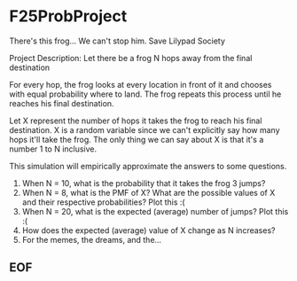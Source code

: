 # F25ProbProject
There's this frog... We can't stop him. Save Lilypad Society 

Project Description: 
Let there be a frog N hops away from the final destination 

For every hop, the frog looks at every location in front of it and chooses with equal probability 
where to land. The frog repeats this process until he reaches his final destination. 

Let X represent the number of hops it takes the frog to reach his final destination. 
X is a random variable since we can't explicitly say how many hops it'll take the frog. 
The only thing we can say about X is that it's a number 1 to N inclusive. 

This simulation will empirically approximate the answers to some questions. 
1. When N = 10, what is the probability that it takes the frog 3 jumps?
2. When N = 8, what is the PMF of X? What are the possible values of X and their respective probabilities? Plot this :(
3. When N = 20, what is the expected (average) number of jumps? Plot this :(
4. How does the expected (average) value of X change as N increases?
5. For the memes, the dreams, and the... 

## EOF 

